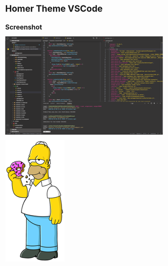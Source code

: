 
# Homer Theme VSCode

## Screenshot

![screenshot](images/screenshot.png)

![homer](images/homer.png)
